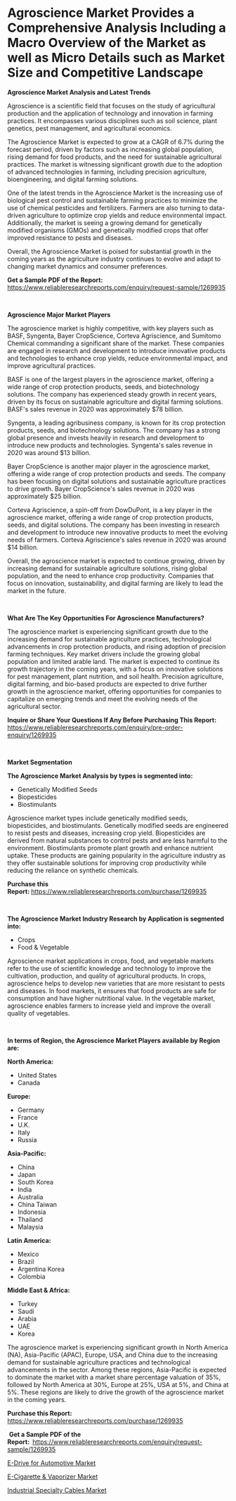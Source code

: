 <p><h1>Agroscience Market Provides a Comprehensive Analysis Including a Macro Overview of the Market as well as Micro Details such as Market Size and Competitive Landscape</h1></p><p><strong>Agroscience Market Analysis and Latest Trends</strong></p>
<p><p>Agroscience is a scientific field that focuses on the study of agricultural production and the application of technology and innovation in farming practices. It encompasses various disciplines such as soil science, plant genetics, pest management, and agricultural economics.</p><p>The Agroscience Market is expected to grow at a CAGR of 6.7% during the forecast period, driven by factors such as increasing global population, rising demand for food products, and the need for sustainable agricultural practices. The market is witnessing significant growth due to the adoption of advanced technologies in farming, including precision agriculture, bioengineering, and digital farming solutions.</p><p>One of the latest trends in the Agroscience Market is the increasing use of biological pest control and sustainable farming practices to minimize the use of chemical pesticides and fertilizers. Farmers are also turning to data-driven agriculture to optimize crop yields and reduce environmental impact. Additionally, the market is seeing a growing demand for genetically modified organisms (GMOs) and genetically modified crops that offer improved resistance to pests and diseases.</p><p>Overall, the Agroscience Market is poised for substantial growth in the coming years as the agriculture industry continues to evolve and adapt to changing market dynamics and consumer preferences.</p></p>
<p><strong>Get a Sample PDF of the Report:&nbsp;</strong> <a href="https://www.reliableresearchreports.com/enquiry/request-sample/1269935">https://www.reliableresearchreports.com/enquiry/request-sample/1269935</a></p>
<p>&nbsp;</p>
<p><strong>Agroscience Major Market Players</strong></p>
<p><p>The agroscience market is highly competitive, with key players such as BASF, Syngenta, Bayer CropScience, Corteva Agriscience, and Sumitomo Chemical commanding a significant share of the market. These companies are engaged in research and development to introduce innovative products and technologies to enhance crop yields, reduce environmental impact, and improve agricultural practices.</p><p>BASF is one of the largest players in the agroscience market, offering a wide range of crop protection products, seeds, and biotechnology solutions. The company has experienced steady growth in recent years, driven by its focus on sustainable agriculture and digital farming solutions. BASF's sales revenue in 2020 was approximately $78 billion.</p><p>Syngenta, a leading agribusiness company, is known for its crop protection products, seeds, and biotechnology solutions. The company has a strong global presence and invests heavily in research and development to introduce new products and technologies. Syngenta's sales revenue in 2020 was around $13 billion.</p><p>Bayer CropScience is another major player in the agroscience market, offering a wide range of crop protection products and seeds. The company has been focusing on digital solutions and sustainable agriculture practices to drive growth. Bayer CropScience's sales revenue in 2020 was approximately $25 billion.</p><p>Corteva Agriscience, a spin-off from DowDuPont, is a key player in the agroscience market, offering a wide range of crop protection products, seeds, and digital solutions. The company has been investing in research and development to introduce new innovative products to meet the evolving needs of farmers. Corteva Agriscience's sales revenue in 2020 was around $14 billion.</p><p>Overall, the agroscience market is expected to continue growing, driven by increasing demand for sustainable agriculture solutions, rising global population, and the need to enhance crop productivity. Companies that focus on innovation, sustainability, and digital farming are likely to lead the market in the future.</p></p>
<p>&nbsp;</p>
<p><strong>What Are The Key Opportunities For Agroscience Manufacturers?</strong></p>
<p><p>The agroscience market is experiencing significant growth due to the increasing demand for sustainable agriculture practices, technological advancements in crop protection products, and rising adoption of precision farming techniques. Key market drivers include the growing global population and limited arable land. The market is expected to continue its growth trajectory in the coming years, with a focus on innovative solutions for pest management, plant nutrition, and soil health. Precision agriculture, digital farming, and bio-based products are expected to drive further growth in the agroscience market, offering opportunities for companies to capitalize on emerging trends and meet the evolving needs of the agricultural sector.</p></p>
<p><strong>Inquire or Share Your Questions If Any Before Purchasing This Report:</strong> <a href="https://www.reliableresearchreports.com/enquiry/pre-order-enquiry/1269935">https://www.reliableresearchreports.com/enquiry/pre-order-enquiry/1269935</a></p>
<p>&nbsp;</p>
<p><strong>Market Segmentation</strong></p>
<p><strong>The Agroscience Market Analysis by types is segmented into:</strong></p>
<p><ul><li>Genetically Modified Seeds</li><li>Biopesticides</li><li>Biostimulants</li></ul></p>
<p><p>Agroscience market types include genetically modified seeds, biopesticides, and biostimulants. Genetically modified seeds are engineered to resist pests and diseases, increasing crop yield. Biopesticides are derived from natural substances to control pests and are less harmful to the environment. Biostimulants promote plant growth and enhance nutrient uptake. These products are gaining popularity in the agriculture industry as they offer sustainable solutions for improving crop productivity while reducing the reliance on synthetic chemicals.</p></p>
<p><strong>Purchase this Report:&nbsp;</strong><a href="https://www.reliableresearchreports.com/purchase/1269935">https://www.reliableresearchreports.com/purchase/1269935</a></p>
<p>&nbsp;</p>
<p><strong>The Agroscience Market Industry Research by Application is segmented into:</strong></p>
<p><ul><li>Crops</li><li>Food & Vegetable</li></ul></p>
<p><p>Agroscience market applications in crops, food, and vegetable markets refer to the use of scientific knowledge and technology to improve the cultivation, production, and quality of agricultural products. In crops, agroscience helps to develop new varieties that are more resistant to pests and diseases. In food markets, it ensures that food products are safe for consumption and have higher nutritional value. In the vegetable market, agroscience enables farmers to increase yield and improve the overall quality of vegetables.</p></p>
<p>&nbsp;</p>
<p><strong>In terms of Region, the Agroscience Market Players available by Region are:</strong></p>
<p>
    <p> <strong> North America: </strong>
        <ul>
            <li>United States</li>
            <li>Canada</li>
        </ul>
        </p> 
    <p> <strong> Europe: </strong>
        <ul>
            <li>Germany</li>
            <li>France</li>
            <li>U.K.</li>
            <li>Italy</li>
            <li>Russia</li>
        </ul>
        </p> 
    <p> <strong> Asia-Pacific: </strong>
        <ul>
            <li>China</li>
            <li>Japan</li>
            <li>South Korea</li>
            <li>India</li>
            <li>Australia</li>
            <li>China Taiwan</li>
            <li>Indonesia</li>
            <li>Thailand</li>
            <li>Malaysia</li>
        </ul>
        </p> 
    <p> <strong> Latin America: </strong>
        <ul>
            <li>Mexico</li>
            <li>Brazil</li>
            <li>Argentina Korea</li>
            <li>Colombia</li>
        </ul>
        </p> 
    <p> <strong> Middle East & Africa: </strong>
        <ul>
            <li>Turkey</li>
            <li>Saudi</li>
            <li>Arabia</li>
            <li>UAE</li>
            <li>Korea</li>
        </ul>
    </p>
    </p>
<p><p>The agroscience market is experiencing significant growth in North America (NA), Asia-Pacific (APAC), Europe, USA, and China due to the increasing demand for sustainable agriculture practices and technological advancements in the sector. Among these regions, Asia-Pacific is expected to dominate the market with a market share percentage valuation of 35%, followed by North America at 30%, Europe at 25%, USA at 5%, and China at 5%. These regions are likely to drive the growth of the agroscience market in the coming years.</p></p>
<p><strong>Purchase this Report: </strong><a href="https://www.reliableresearchreports.com/purchase/1269935">https://www.reliableresearchreports.com/purchase/1269935</a></p>
<p>&nbsp;<strong>Get a Sample PDF of the Report:&nbsp;&nbsp;</strong><a href="https://www.reliableresearchreports.com/enquiry/request-sample/1269935">https://www.reliableresearchreports.com/enquiry/request-sample/1269935</a></p>
<p><strong></strong></p>
<p><p><a href="https://view.publitas.com/reportprime-1/e-drive-for-automotive-market-furnish-information-about-market-size-market-share-market-dynamics-and-projections-spanning-from-2024-to-2031/">E-Drive for Automotive Market</a></p><p><a href="https://view.publitas.com/reportprime-1/e-cigarette-vaporizer-market-size-growing-and-forecasted-for-period-from-2024-2031-and-provides-complete-market-analysis-of-this-market/">E-Cigarette & Vaporizer Market</a></p><p><a href="https://view.publitas.com/reportprime-1/industrial-specialty-cables-market-size-2024-2031-global-industrial-analysis-key-geographical-regions-market-share-top-key-players-product-types-and-forecast-research-report/">Industrial Specialty Cables Market</a></p></p>